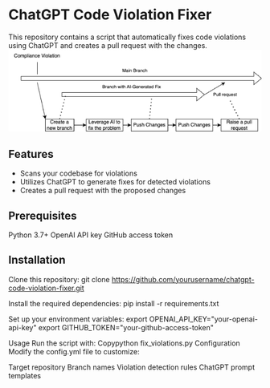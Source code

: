 # ChatGPT Code Violation Fixer
This repository contains a script that automatically fixes code violations using ChatGPT and creates a pull request with the changes.
![Pipeline Diagram](./OrchestrationAiPullRequest.png)

## Features

- Scans your codebase for violations
- Utilizes ChatGPT to generate fixes for detected violations
- Creates a pull request with the proposed changes

## Prerequisites

Python 3.7+
OpenAI API key
GitHub access token

## Installation

Clone this repository:
git clone https://github.com/yourusername/chatgpt-code-violation-fixer.git

Install the required dependencies:
pip install -r requirements.txt

Set up your environment variables:
export OPENAI_API_KEY="your-openai-api-key"
export GITHUB_TOKEN="your-github-access-token"

Usage
Run the script with:
Copypython fix_violations.py
Configuration
Modify the config.yml file to customize:

Target repository
Branch names
Violation detection rules
ChatGPT prompt templates